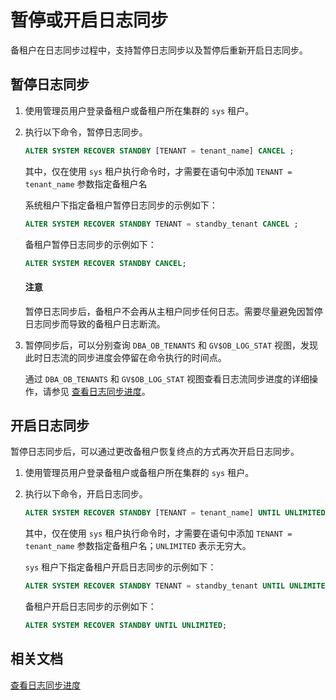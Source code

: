 # 暂停或开启日志同步

备租户在日志同步过程中，支持暂停日志同步以及暂停后重新开启日志同步。

## 暂停日志同步

1. 使用管理员用户登录备租户或备租户所在集群的 `sys` 租户。

2. 执行以下命令，暂停日志同步。

   ```sql
   ALTER SYSTEM RECOVER STANDBY [TENANT = tenant_name] CANCEL ;
   ```

   其中，仅在使用 `sys` 租户执行命令时，才需要在语句中添加 `TENANT = tenant_name` 参数指定备租户名

   系统租户下指定备租户暂停日志同步的示例如下：

   ```sql
   ALTER SYSTEM RECOVER STANDBY TENANT = standby_tenant CANCEL ;
   ```

   备租户暂停日志同步的示例如下：

   ```sql
   ALTER SYSTEM RECOVER STANDBY CANCEL;
   ```

   <main id="notice" type='notice'>
   <h4>注意</h4>
   <p>暂停日志同步后，备租户不会再从主租户同步任何日志。需要尽量避免因暂停日志同步而导致的备租户日志断流。</p>
   </main>

3. 暂停同步后，可以分别查询 `DBA_OB_TENANTS` 和 `GV$OB_LOG_STAT` 视图，发现此时日志流的同步进度会停留在命令执行的时间点。

   通过 `DBA_OB_TENANTS` 和 `GV$OB_LOG_STAT` 视图查看日志流同步进度的详细操作，请参见 [查看日志同步进度](../300.log-transport-service/400.view-the-log-synchronization-progress.md)。

## 开启日志同步

暂停日志同步后，可以通过更改备租户恢复终点的方式再次开启日志同步。

1. 使用管理员用户登录备租户或备租户所在集群的 `sys` 租户。

2. 执行以下命令，开启日志同步。

   ```sql
   ALTER SYSTEM RECOVER STANDBY [TENANT = tenant_name] UNTIL UNLIMITED;
   ```

   其中，仅在使用 `sys` 租户执行命令时，才需要在语句中添加 `TENANT = tenant_name` 参数指定备租户名；`UNLIMITED` 表示无穷大。

   `sys` 租户下指定备租户开启日志同步的示例如下：

   ```sql
   ALTER SYSTEM RECOVER STANDBY TENANT = standby_tenant UNTIL UNLIMITED;
   ```

   备租户开启日志同步的示例如下：

   ```sql
   ALTER SYSTEM RECOVER STANDBY UNTIL UNLIMITED;
   ```

## 相关文档

[查看日志同步进度](../300.log-transport-service/400.view-the-log-synchronization-progress.md)
